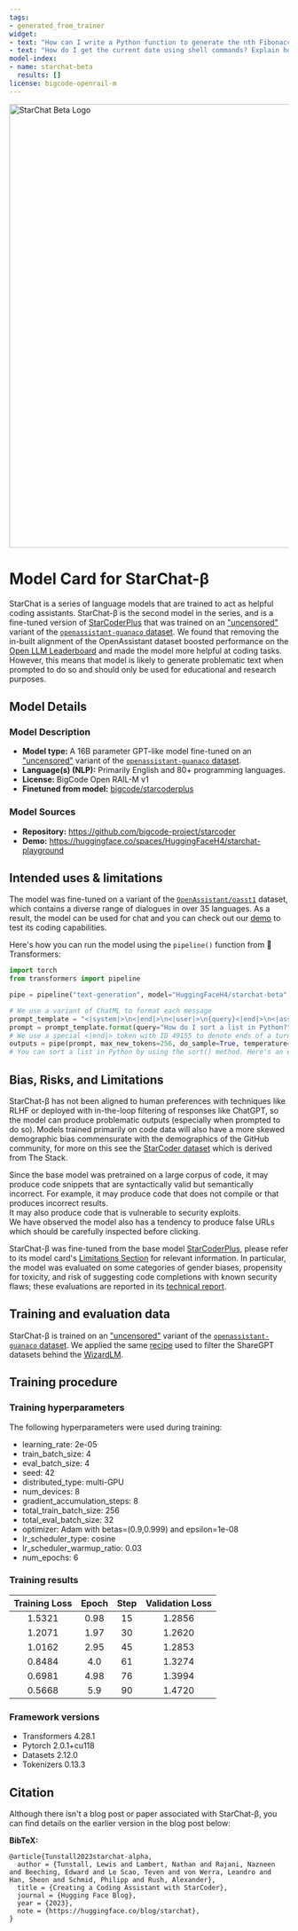 ```yaml
---
tags:
- generated_from_trainer
widget:
- text: "How can I write a Python function to generate the nth Fibonacci number?"
- text: "How do I get the current date using shell commands? Explain how it works."
model-index:
- name: starchat-beta
  results: []
license: bigcode-openrail-m
---
```



<img src="https://huggingface.co/HuggingFaceH4/starchat-beta/resolve/main/model_logo.png" alt="StarChat Beta Logo" width="800" style="margin-left:'auto' margin-right:'auto' display:'block'"/>

# Model Card for StarChat-β

StarChat is a series of language models that are trained to act as helpful coding assistants. StarChat-β is the second model in the series, and is a fine-tuned version of [StarCoderPlus](https://huggingface.co/bigcode/starcoderplus) that was trained on an ["uncensored"](https://erichartford.com/uncensored-models) variant of the [`openassistant-guanaco` dataset](https://huggingface.co/datasets/timdettmers/openassistant-guanaco). We found that removing the in-built alignment of the OpenAssistant dataset boosted performance on the [Open LLM Leaderboard](https://huggingface.co/spaces/HuggingFaceH4/open_llm_leaderboard) and made the model more helpful at coding tasks. However, this means that model is likely to generate problematic text when prompted to do so and should only be used for educational and research purposes.

## Model Details

### Model Description

<!-- Provide a longer summary of what this model is. -->

- **Model type:** A 16B parameter GPT-like model fine-tuned on an ["uncensored"](https://erichartford.com/uncensored-models) variant of the [`openassistant-guanaco` dataset](https://huggingface.co/datasets/timdettmers/openassistant-guanaco).
- **Language(s) (NLP):** Primarily English and 80+ programming languages.
- **License:** BigCode Open RAIL-M v1
- **Finetuned from model:** [bigcode/starcoderplus](https://huggingface.co/bigcode/starcoderplus)

### Model Sources

<!-- Provide the basic links for the model. -->

- **Repository:** https://github.com/bigcode-project/starcoder
- **Demo:** https://huggingface.co/spaces/HuggingFaceH4/starchat-playground


## Intended uses & limitations

The model was fine-tuned on a variant of the [`OpenAssistant/oasst1`](https://huggingface.co/datasets/OpenAssistant/oasst1) dataset, which contains a diverse range of dialogues in over 35 languages. As a result, the model can be used for chat and you can check out our [demo](https://huggingface.co/spaces/HuggingFaceH4/starchat-playground) to test its coding capabilities. 

Here's how you can run the model using the `pipeline()` function from 🤗 Transformers:

```python
import torch
from transformers import pipeline

pipe = pipeline("text-generation", model="HuggingFaceH4/starchat-beta", torch_dtype=torch.bfloat16, device_map="auto")

# We use a variant of ChatML to format each message
prompt_template = "<|system|>\n<|end|>\n<|user|>\n{query}<|end|>\n<|assistant|>"
prompt = prompt_template.format(query="How do I sort a list in Python?")
# We use a special <|end|> token with ID 49155 to denote ends of a turn
outputs = pipe(prompt, max_new_tokens=256, do_sample=True, temperature=0.2, top_k=50, top_p=0.95, eos_token_id=49155)
# You can sort a list in Python by using the sort() method. Here's an example:\n\n```\nnumbers = [3, 1, 4, 1, 5, 9, 2, 6, 5, 3, 5]\nnumbers.sort()\nprint(numbers)\n```\n\nThis will sort the list in place and print the sorted list.
```

## Bias, Risks, and Limitations

<!-- This section is meant to convey both technical and sociotechnical limitations. -->

StarChat-β has not been aligned to human preferences with techniques like RLHF or deployed with in-the-loop filtering of responses like ChatGPT, so the model can produce problematic outputs (especially when prompted to do so). 
Models trained primarily on code data will also have a more skewed demographic bias commensurate with the demographics of the GitHub community, for more on this see the [StarCoder dataset](https://huggingface.co/datasets/bigcode/starcoderdata) which is derived from The Stack.

Since the base model was pretrained on a large corpus of code, it may produce code snippets that are syntactically valid but semantically incorrect. 
For example, it may produce code that does not compile or that produces incorrect results.  
It may also produce code that is vulnerable to security exploits.  
We have observed the model also has a tendency to produce false URLs which should be carefully inspected before clicking.

StarChat-β was fine-tuned from the base model [StarCoderPlus](https://huggingface.co/bigcode/starcoderplus), please refer to its model card's [Limitations Section](https://huggingface.co/bigcode/starcoderplus#limitations) for relevant information. 
In particular, the model was evaluated on some categories of gender biases, propensity for toxicity, and risk of suggesting code completions with known security flaws; these evaluations are reported in its [technical report](https://drive.google.com/file/d/1cN-b9GnWtHzQRoE7M7gAEyivY0kl4BYs/view).

## Training and evaluation data

StarChat-β is trained on an ["uncensored"](https://erichartford.com/uncensored-models) variant of the [`openassistant-guanaco` dataset](https://huggingface.co/datasets/timdettmers/openassistant-guanaco). We applied the same [recipe](https://huggingface.co/datasets/ehartford/WizardLM_alpaca_evol_instruct_70k_unfiltered/blob/main/wizardlm_clean.py) used to filter the ShareGPT datasets behind the [WizardLM](https://huggingface.co/datasets/ehartford/WizardLM_alpaca_evol_instruct_70k_unfiltered).

## Training procedure

### Training hyperparameters

The following hyperparameters were used during training:
- learning_rate: 2e-05
- train_batch_size: 4
- eval_batch_size: 4
- seed: 42
- distributed_type: multi-GPU
- num_devices: 8
- gradient_accumulation_steps: 8
- total_train_batch_size: 256
- total_eval_batch_size: 32
- optimizer: Adam with betas=(0.9,0.999) and epsilon=1e-08
- lr_scheduler_type: cosine
- lr_scheduler_warmup_ratio: 0.03
- num_epochs: 6

### Training results

| Training Loss | Epoch | Step | Validation Loss |
|:-------------:|:-----:|:----:|:---------------:|
| 1.5321        | 0.98  | 15   | 1.2856          |
| 1.2071        | 1.97  | 30   | 1.2620          |
| 1.0162        | 2.95  | 45   | 1.2853          |
| 0.8484        | 4.0   | 61   | 1.3274          |
| 0.6981        | 4.98  | 76   | 1.3994          |
| 0.5668        | 5.9   | 90   | 1.4720          |


### Framework versions

- Transformers 4.28.1
- Pytorch 2.0.1+cu118
- Datasets 2.12.0
- Tokenizers 0.13.3

## Citation

Although there isn't a blog post or paper associated with StarChat-β, you can find details on the earlier version in the blog post below:

**BibTeX:**

```
@article{Tunstall2023starchat-alpha,
  author = {Tunstall, Lewis and Lambert, Nathan and Rajani, Nazneen and Beeching, Edward and Le Scao, Teven and von Werra, Leandro and Han, Sheon and Schmid, Philipp and Rush, Alexander},
  title = {Creating a Coding Assistant with StarCoder},
  journal = {Hugging Face Blog},
  year = {2023},
  note = {https://huggingface.co/blog/starchat},
}
```